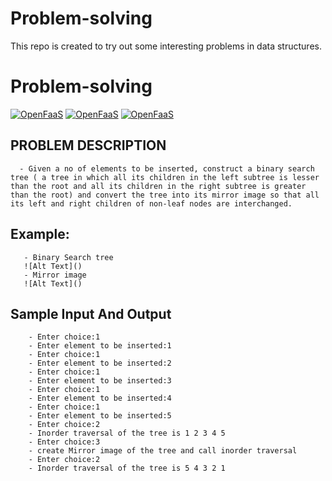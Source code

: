 # Problem-solving
This repo is created to try out some interesting problems in data structures.
# Problem-solving
[![OpenFaaS](https://img.shields.io/badge/Topic-ProblemSolving-darkblue.svg)](https://www.openfaas.com)
[![OpenFaaS](https://img.shields.io/badge/SubTopic-DataStructures-darkgreen.svg)](https://www.openfaas.com)
[![OpenFaaS](https://img.shields.io/badge/Language-C++-purple.svg)](https://www.openfaas.com)

## PROBLEM DESCRIPTION
    
      - Given a no of elements to be inserted, construct a binary search tree ( a tree in which all its children in the left subtree is lesser than the root and all its children in the right subtree is greater than the root) and convert the tree into its mirror image so that all its left and right children of non-leaf nodes are interchanged.
## Example:
       - Binary Search tree
       ![Alt Text]()
       - Mirror image
       ![Alt Text]()
       
      
## Sample Input And Output
        
        - Enter choice:1
        - Enter element to be inserted:1
        - Enter choice:1
        - Enter element to be inserted:2
        - Enter choice:1
        - Enter element to be inserted:3
        - Enter choice:1
        - Enter element to be inserted:4
        - Enter choice:1
        - Enter element to be inserted:5
        - Enter choice:2
        - Inorder traversal of the tree is 1 2 3 4 5
        - Enter choice:3
        - create Mirror image of the tree and call inorder traversal
        - Enter choice:2
        - Inorder traversal of the tree is 5 4 3 2 1
